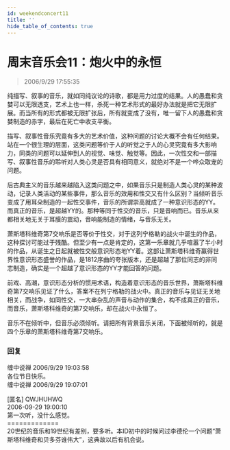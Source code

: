 ```yaml
---
id: weekendconcert11
title: ''
hide_table_of_contents: true
---
```


# 周末音乐会11：炮火中的永恒

> 2006/9/29 17:55:35

纯描写、叙事的音乐，就如同纯议论的诗歌，都是用力过度的结果。人的愚蠢和贪婪可以无限透支，艺术上也一样，杀死一种艺术形式的最好办法就是把它无限扩展。而当所有的形式都被无限扩张后，所有就变成了没有，唯一留下人的愚蠢和贪婪制造的赤字，最后在死亡中收支平衡。
 
描写、叙事性音乐究竟有多大的艺术价值，这种问题的讨论大概不会有任何结果。站在一个很生理的层面，这类问题等价于人的听觉之于人的心灵究竟有多大影响力，同类的问题可以延伸到人的视觉、味觉、触觉等。因此，一次性交和一部描写、叙事性音乐的聆听对人类心灵是否具有相同意义，就绝对不是一个哗众取宠的问题。

后古典主义的音乐越来越陷入这类问题之中，如果音乐只是制造人类心灵的某种波动，记录人类活动的某些事件，那么音乐的效用和性交又有什么区别？当倾听音乐变成了用耳朵制造的一起性交事件，音乐的所谓崇高就成了一种意识形态的YY。而真正的音乐，是超越YY的。那种等同于性交的音乐，只是音响而已。音乐从来都相关地无关于耳膜的震动，音响能制造的情绪，与音乐无关。

萧斯塔科维奇第7交响乐是否等价于性交，对于这列宁格勒的战火中诞生的作品，这种探讨可能过于残酷。但至少有一点是肯定的，这第一乐章就几乎喧嚣了半小时的作品，从诞生之日起就被性交般意识形态地YY着。这部让萧斯塔科维奇赢得世界性意识形态盛誉的作品，是1812序曲的夸张版本，还是超越了那位同志的非同志制造，确实是一个超越了意识形态的YY才能回答的问题。

前戏、高潮，意识形态分析的惯用术语，构造着意识形态的音乐世界，萧斯塔科维奇第7交响乐见证了什么，答案不在列宁格勒的战火中。真正的音乐与见证无关地相关，而战争，如同性交，一大串杂乱的声音与动作的集合，构不成真正的音乐，而音乐，萧斯塔科维奇的第7交响乐，却在战火中永恒了。

音乐不在倾听中，但音乐必须倾听。请把所有背景音乐关闭，下面被倾听的，就是四个乐章的萧斯塔科维奇第7交响乐。

### 回复

<div class='blog-comment'>
<span class='blog-comment-chan'>缠中说禅</span> 2006/9/29 19:03:58<br/>
各位节日快乐。
</div>

<div class='blog-comment'>
<span class='blog-comment-chan'>缠中说禅</span> 2006/9/29 19:07:01<br/>

[匿名] QWJHUHWQ <br/>
2006-09-29 19:00:10 <br/>
第一次听，没什么感觉。 <br/>
=============<br/>
20世纪的音乐和19世纪有差别，要多听。本ID初中的时候问过李德伦一个问题“萧斯塔科维奇和贝多芬谁伟大”，这典故以后有机会说。
</div>